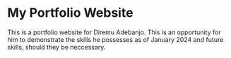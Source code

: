 # My Portfolio Website
This is a portfolio website for Diremu Adebanjo.
This is an opportunity for him to demonstrate the skills he possesses as of January 2024 and future skills, should they be neccessary.
